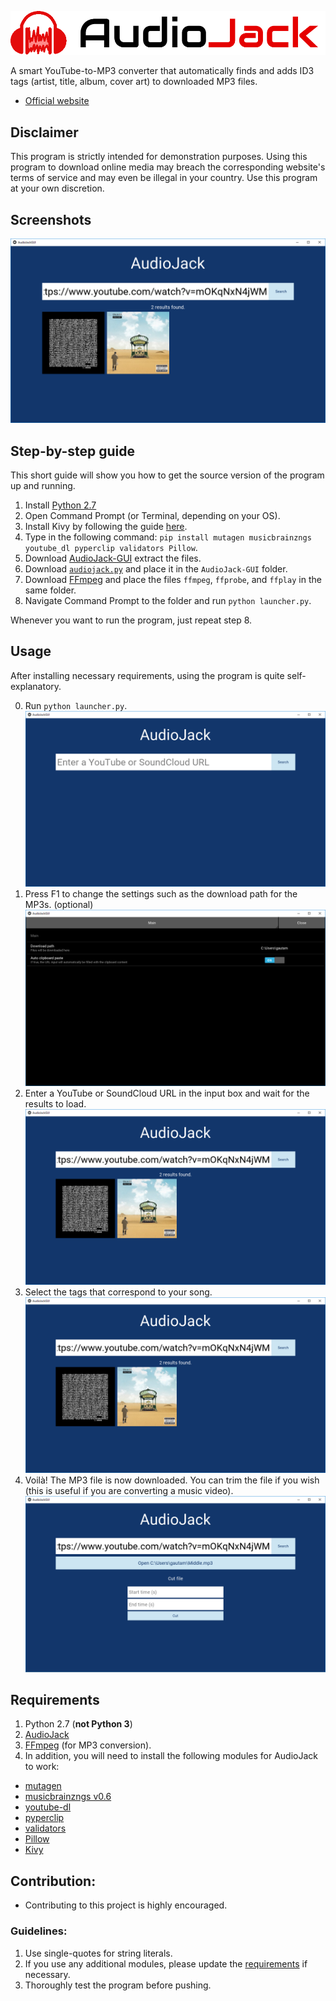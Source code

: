 ![AudioJack-GUI](/logo/logo.png)

A smart YouTube-to-MP3 converter that automatically finds and adds ID3 tags (artist, title, album, cover art) to downloaded MP3 files.

- [Official website](http://blue9.github.io/AudioJack-GUI/)

## Disclaimer
This program is strictly intended for demonstration purposes. Using this program to download online media may breach the corresponding website's terms of service and may even be illegal in your country. Use this program at your own discretion.

## Screenshots
![AudioJack-GUI in action](/screenshots/scr_2.png)

## Step-by-step guide
This short guide will show you how to get the source version of the program up and running.

1. Install [Python 2.7](https://www.python.org/download/releases/2.7/)
2. Open Command Prompt (or Terminal, depending on your OS).
3. Install Kivy by following the guide [here](https://kivy.org/docs/installation/installation.html#stable-version).
4. Type in the following command: `pip install mutagen musicbrainzngs youtube_dl pyperclip validators Pillow`.
5. Download [AudioJack-GUI](https://github.com/Blue9/AudioJack-GUI/archive/master.zip) extract the files.
6. Download [`audiojack.py`](https://github.com/Blue9/AudioJack/blob/master/audiojack.py) and place it in the `AudioJack-GUI` folder.
7. Download [FFmpeg](https://ffmpeg.org/download.html) and place the files `ffmpeg`, `ffprobe`, and `ffplay` in the same folder.
8. Navigate Command Prompt to the folder and run `python launcher.py`.

Whenever you want to run the program, just repeat step 8.

## Usage
After installing necessary requirements, using the program is quite self-explanatory.

0. Run `python launcher.py`.
![Step 0](/screenshots/scr_0.png)
1. Press F1 to change the settings such as the download path for the MP3s. (optional)
![Step 1](/screenshots/scr_1.png)
2. Enter a YouTube or SoundCloud URL in the input box and wait for the results to load.
![Step 2](/screenshots/scr_2.png)
3. Select the tags that correspond to your song.
![Step 3](/screenshots/scr_2.png)
4. Voilà! The MP3 file is now downloaded. You can trim the file if you wish (this is useful if you are converting a music video).
![Step 4](/screenshots/scr_3.png)

## Requirements
1. Python 2.7 (**not Python 3**)
2. [AudioJack](https://github.com/Blue9/AudioJack)
3. [FFmpeg](https://www.ffmpeg.org/) (for MP3 conversion).  
4. In addition, you will need to install the following modules for AudioJack to work:
 - [mutagen](https://bitbucket.org/lazka/mutagen)
 - [musicbrainzngs v0.6](https://github.com/alastair/python-musicbrainzngs)
 - [youtube-dl](https://github.com/rg3/youtube-dl)
 - [pyperclip](https://github.com/asweigart/pyperclip)
 - [validators](https://validators.readthedocs.io/en/latest/)
 - [Pillow](https://pillow.readthedocs.io)
 - [Kivy](https://kivy.org/docs/installation/installation.html#stable-version)

## Contribution:
- Contributing to this project is highly encouraged.

### Guidelines:
1. Use single-quotes for string literals.
2. If you use any additional modules, please update the [requirements](#requirements) if necessary.
3. Thoroughly test the program before pushing.
